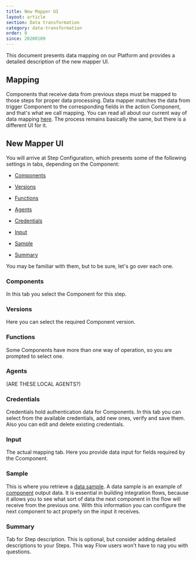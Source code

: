 ```yaml
---
title: New Mapper UI
layout: article
section: Data transformation
category: data-transformation
order: 0
since: 20200109
---
```


This document presents data mapping on our Platform and provides a detailed description of the new mapper UI.

## Mapping
Components that receive data from previous steps must be mapped to those steps for proper data processing. Data mapper matches the data from trigger Component to the corresponding fields in the action Component, and that's what we call mapping. You can read all about our current way of data mapping [here](mapping-data). The process remains basically the same, but there is a different UI for it.

## New Mapper UI
You will arrive at Step Configuration, which presents some of the following settings in tabs, depending on the Component:

- [Components](#components)

- [Versions](#versions)

- [Functions](#functions)

- [Agents](#agents)

- [Credentials](#credentials)

- [Input](#input)

- [Sample](#sample)

- [Summary](#summary)

You may be familiar with them, but to be sure, let's go over each one.

### Components
In this tab you select the Component for this step.

### Versions
Here you can select the required Component version.

### Functions
Some Components have more than one way of operation, so you are prompted to select one.

### Agents
(ARE THESE LOCAL AGENTS?)

### Credentials
Credentials hold authentication data for Components. In this tab you can select from the available credentials, add new ones, verify and save them. Also you can edit and delete existing credentials.

### Input
The actual mapping tab. Here you provide data input for fields required by the Ccomponent.

### Sample
This is where you retrieve a [data sample](/guides/data-sample-overview.html). A data sample is an example of [component](/getting-started/integration-component) output data. It is essential in building integration flows, because it allows you to see what sort of data the next component in the flow will receive from the previous one. With this information you can configure the next component to act properly on the input it receives.

### Summary
Tab for Step description. This is optional, but consider adding detailed descriptions to your Steps. This way Flow users won't have to nag you with questions.  
